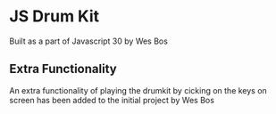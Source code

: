 # JS Drum Kit
 Built as a part of Javascript 30 by Wes Bos

 ## Extra Functionality
 
 An extra functionality of playing the drumkit by cicking on the keys on screen has been added to the initial project by Wes Bos